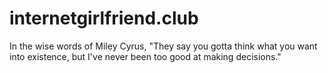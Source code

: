 # internetgirlfriend.club

In the wise words of Miley Cyrus, "They say you gotta think what you want into existence, but I've never been too good at making decisions."
